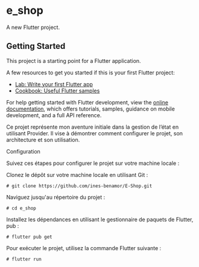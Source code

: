 # e_shop

A new Flutter project.

## Getting Started

This project is a starting point for a Flutter application.

A few resources to get you started if this is your first Flutter project:

- [Lab: Write your first Flutter app](https://docs.flutter.dev/get-started/codelab)
- [Cookbook: Useful Flutter samples](https://docs.flutter.dev/cookbook)

For help getting started with Flutter development, view the
[online documentation](https://docs.flutter.dev/), which offers tutorials,
samples, guidance on mobile development, and a full API reference.


Ce projet représente mon aventure initiale dans la gestion de l’état en utilisant Provider. Il vise à démontrer comment configurer le projet, son architecture et son utilisation.

Configuration

Suivez ces étapes pour configurer le projet sur votre machine locale :

Clonez le dépôt sur votre machine locale en utilisant Git :

    # git clone https://github.com/ines-benamor/E-Shop.git
    
Naviguez jusqu'au répertoire du projet :

    # cd e_shop 
Installez les dépendances en utilisant le gestionnaire de paquets de Flutter, pub :

    # flutter pub get

Pour exécuter le projet, utilisez la commande Flutter suivante :

    # flutter run




